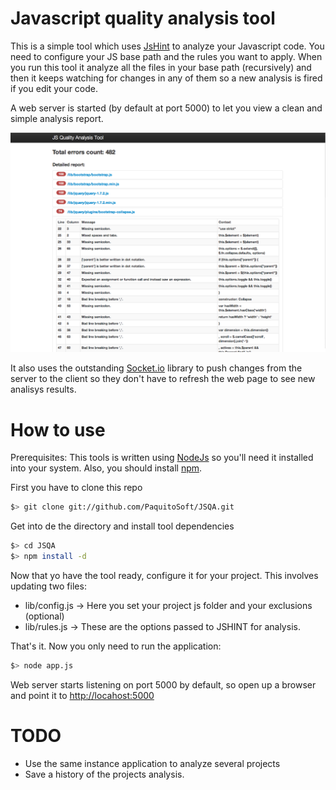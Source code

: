 Javascript quality analysis tool
================================

This is a simple tool which uses [JsHint](http://www.jshint.com/) to analyze your Javascript code. 
You need to configure your JS base path and the rules you want to apply.
When you run this tool it analyze all the files in your base path (recursively) and then it keeps watching 
for changes in any of them so a new analysis is fired if you edit your code.

A web server is started (by default at port 5000) to let you view a clean and simple analysis report.

![Screenshot](https://github.com/PaquitoSoft/JSQA/raw/master/sample_image.png)

It also uses the outstanding [Socket.io](http://socket.io/) library to push changes from the server to the client so they don't have to refresh the web page 
to see new analisys results.

How to use
==========

Prerequisites: This tools is written using [NodeJs](http://nodejs.org/) so you'll need it installed into your system. 
Also, you should install [npm](http://npmjs.org/).

First you have to clone this repo

```bash
$> git clone git://github.com/PaquitoSoft/JSQA.git
```

Get into de the directory and install tool dependencies

```bash
$> cd JSQA
$> npm install -d
```

Now that yo have the tool ready, configure it for your project. This involves updating two files:

- lib/config.js -> Here you set your project js folder and your exclusions (optional)
- lib/rules.js -> These are the options passed to JSHINT for analysis.

That's it. Now you only need to run the application:


```bash
$> node app.js
```

Web server starts listening on port 5000 by default, so open up a browser and point it to [http://locahost:5000](http://localhost:5000)


TODO
====

- Use the same instance application to analyze several projects
- Save a history of the projects analysis.
